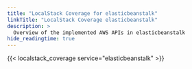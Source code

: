```yaml
---
title: "LocalStack Coverage for elasticbeanstalk"
linkTitle: "LocalStack Coverage elasticbeanstalk"
description: >
  Overview of the implemented AWS APIs in elasticbeanstalk
hide_readingtime: true
---
```


{{< localstack_coverage service="elasticbeanstalk" >}}

